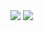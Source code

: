 

<img src="https://project-imas.wiki/images/f/fd/Nana_LINE1.gif"> 
<img src="https://i.imgur.com/eWO1wvS.png"> 

<!--
**uvita2399/uvita2399** is a ✨ _special_ ✨ repository because its `README.md` (this file) appears on your GitHub profile.

Here are some ideas to get you started:


  ### Hi there 👋
  
- 🔭 I’m currently working on ...
- 🌱 I’m currently learning ...
- 👯 I’m looking to collaborate on ...
- 🤔 I’m looking for help with ...
- 💬 Ask me about ...
- 📫 How to reach me: ...
- 😄 Pronouns: ...
- ⚡ Fun fact: ...
-->
